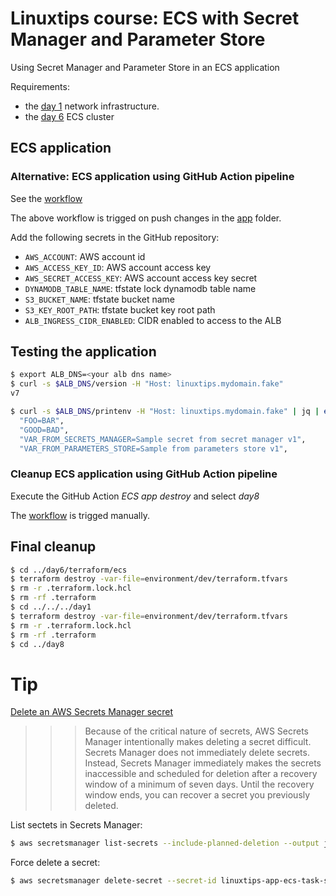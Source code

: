 # Linuxtips course: ECS with Secret Manager and Parameter Store

Using Secret Manager and Parameter Store in an ECS application

Requirements:

* the [day 1](../day1/README.md) network infrastructure.
* the [day 6](../day6/README.md#ecs-cluster) ECS cluster

## ECS application

### Alternative: ECS application using GitHub Action pipeline

See the [workflow](../master/.github/workflows/ecs-app.yml)

The above workflow is trigged on push changes in the [app](app) folder.

Add the following secrets in the GitHub repository:
  * `AWS_ACCOUNT`: AWS account id
  * `AWS_ACCESS_KEY_ID`: AWS account access key  
  * `AWS_SECRET_ACCESS_KEY`: AWS account access key secret
  * `DYNAMODB_TABLE_NAME`: tfstate lock dynamodb table name
  * `S3_BUCKET_NAME`: tfstate bucket name
  * `S3_KEY_ROOT_PATH`: tfstate bucket key root path
  * `ALB_INGRESS_CIDR_ENABLED`: CIDR enabled to access to the ALB


##  Testing the application

```bash
$ export ALB_DNS=<your alb dns name>
$ curl -s $ALB_DNS/version -H "Host: linuxtips.mydomain.fake"
v7

$ curl -s $ALB_DNS/printenv -H "Host: linuxtips.mydomain.fake" | jq | egrep "VAR_FROM|GOOD|FOO"
  "FOO=BAR",
  "GOOD=BAD",
  "VAR_FROM_SECRETS_MANAGER=Sample secret from secret manager v1",
  "VAR_FROM_PARAMETERS_STORE=Sample from parameters store v1",
```

### Cleanup ECS application using GitHub Action pipeline

Execute the GitHub Action _ECS app destroy_ and select _day8_

The [workflow](../master/.github/workflows/ecs-app-destroy.yml) is trigged manually.

## Final cleanup

```bash
$ cd ../day6/terraform/ecs
$ terraform destroy -var-file=environment/dev/terraform.tfvars
$ rm -r .terraform.lock.hcl 
$ rm -rf .terraform
$ cd ../../../day1 
$ terraform destroy -var-file=environment/dev/terraform.tfvars
$ rm -r .terraform.lock.hcl 
$ rm -rf .terraform
$ cd ../day8
```

# Tip

[Delete an AWS Secrets Manager secret](https://docs.aws.amazon.com/secretsmanager/latest/userguide/manage_delete-secret.html)

>>> Because of the critical nature of secrets, AWS Secrets Manager intentionally makes deleting a secret difficult. Secrets Manager does not immediately delete secrets. Instead, Secrets Manager immediately makes the secrets inaccessible and scheduled for deletion after a recovery window of a minimum of seven days. Until the recovery window ends, you can recover a secret you previously deleted.

List sectets in Secrets Manager:

```bash
$ aws secretsmanager list-secrets --include-planned-deletion --output json | jq 
```

Force delete a secret:

```bash
$ aws secretsmanager delete-secret --secret-id linuxtips-app-ecs-task-secret --force-delete-without-recovery
```
